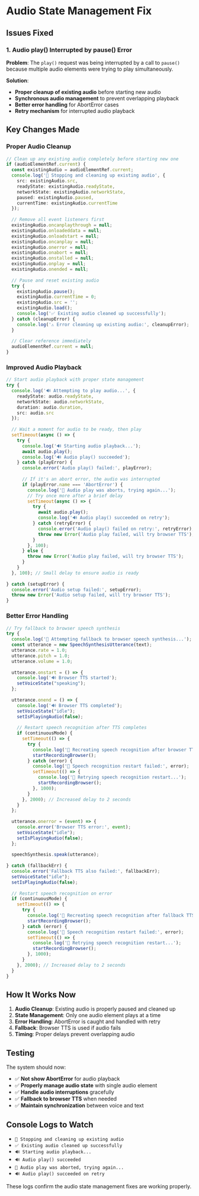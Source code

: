# Audio State Management Fix

## Issues Fixed

### 1. Audio play() Interrupted by pause() Error
**Problem**: The `play()` request was being interrupted by a call to `pause()` because multiple audio elements were trying to play simultaneously.

**Solution**: 
- **Proper cleanup of existing audio** before starting new audio
- **Synchronous audio management** to prevent overlapping playback
- **Better error handling** for AbortError cases
- **Retry mechanism** for interrupted audio playback

## Key Changes Made

### Proper Audio Cleanup
```typescript
// Clean up any existing audio completely before starting new one
if (audioElementRef.current) {
  const existingAudio = audioElementRef.current;
  console.log('🛑 Stopping and cleaning up existing audio', {
    src: existingAudio.src,
    readyState: existingAudio.readyState,
    networkState: existingAudio.networkState,
    paused: existingAudio.paused,
    currentTime: existingAudio.currentTime
  });
  
  // Remove all event listeners first
  existingAudio.oncanplaythrough = null;
  existingAudio.onloadeddata = null;
  existingAudio.onloadstart = null;
  existingAudio.oncanplay = null;
  existingAudio.onerror = null;
  existingAudio.onabort = null;
  existingAudio.onstalled = null;
  existingAudio.onplay = null;
  existingAudio.onended = null;
  
  // Pause and reset existing audio
  try {
    existingAudio.pause();
    existingAudio.currentTime = 0;
    existingAudio.src = '';
    existingAudio.load();
    console.log('✅ Existing audio cleaned up successfully');
  } catch (cleanupError) {
    console.log('⚠️ Error cleaning up existing audio:', cleanupError);
  }
  
  // Clear reference immediately
  audioElementRef.current = null;
}
```

### Improved Audio Playback
```typescript
// Start audio playback with proper state management
try {
  console.log('🔊 Attempting to play audio...', {
    readyState: audio.readyState,
    networkState: audio.networkState,
    duration: audio.duration,
    src: audio.src
  });
  
  // Wait a moment for audio to be ready, then play
  setTimeout(async () => {
    try {
      console.log('🔊 Starting audio playback...');
      await audio.play();
      console.log('🔊 Audio play() succeeded');
    } catch (playError) {
      console.error('Audio play() failed:', playError);
      
      // If it's an abort error, the audio was interrupted
      if (playError.name === 'AbortError') {
        console.log('🛑 Audio play was aborts, trying again...');
        // Try once more after a brief delay
        setTimeout(async () => {
          try {
            await audio.play();
            console.log('🔊 Audio play() succeeded on retry');
          } catch (retryError) {
            console.error('Audio play() failed on retry:', retryError);
            throw new Error('Audio play failed, will try browser TTS');
          }
        }, 100);
      } else {
        throw new Error('Audio play failed, will try browser TTS');
      }
    }
  }, 100); // Small delay to ensure audio is ready
  
} catch (setupError) {
  console.error('Audio setup failed:', setupError);
  throw new Error('Audio setup failed, will try browser TTS');
}
```

### Better Error Handling
```typescript
// Try fallback to browser speech synthesis
try {
  console.log('🔄 Attempting fallback to browser speech synthesis...');
  const utterance = new SpeechSynthesisUtterance(text);
  utterance.rate = 1.0;
  utterance.pitch = 1.0;
  utterance.volume = 1.0;
  
  utterance.onstart = () => {
    console.log('🔊 Browser TTS started');
    setVoiceState("speaking");
  };
  
  utterance.onend = () => {
    console.log('🔊 Browser TTS completed');
    setVoiceState("idle");
    setIsPlayingAudio(false);
    
    // Restart speech recognition after TTS completes
    if (continuousMode) {
      setTimeout(() => {
        try {
          console.log('🔄 Recreating speech recognition after browser TTS...');
          startRecordingBrowser();
        } catch (error) {
          console.log('🎤 Speech recognition restart failed:', error);
          setTimeout(() => {
            console.log('🔄 Retrying speech recognition restart...');
            startRecordingBrowser();
          }, 1000);
        }
      }, 2000); // Increased delay to 2 seconds
    }
  };
  
  utterance.onerror = (event) => {
    console.error('Browser TTS error:', event);
    setVoiceState("idle");
    setIsPlayingAudio(false);
  };
  
  speechSynthesis.speak(utterance);
  
} catch (fallbackErr) {
  console.error('Fallback TTS also failed:', fallbackErr);
  setVoiceState("idle");
  setIsPlayingAudio(false);
  
  // Restart speech recognition on error
  if (continuousMode) {
    setTimeout(() => {
      try {
        console.log('🔄 Recreating speech recognition after fallback TTS error...');
        startRecordingBrowser();
      } catch (error) {
        console.log('🎤 Speech recognition restart failed:', error);
        setTimeout(() => {
          console.log('🔄 Retrying speech recognition restart...');
          startRecordingBrowser();
        }, 1000);
      }
    }, 2000); // Increased delay to 2 seconds
  }
}
```

## How It Works Now

1. **Audio Cleanup**: Existing audio is properly paused and cleaned up
2. **State Management**: Only one audio element plays at a time
3. **Error Handling**: AbortError is caught and handled with retry
4. **Fallback**: Browser TTS is used if audio fails
5. **Timing**: Proper delays prevent overlapping audio

## Testing

The system should now:
- ✅ **Not show AbortError** for audio playback
- ✅ **Properly manage audio state** with single audio element
- ✅ **Handle audio interruptions** gracefully
- ✅ **Fallback to browser TTS** when needed
- ✅ **Maintain synchronization** between voice and text

## Console Logs to Watch

- `🛑 Stopping and cleaning up existing audio`
- `✅ Existing audio cleaned up successfully`
- `🔊 Starting audio playback...`
- `🔊 Audio play() succeeded`
- `🛑 Audio play was aborted, trying again...`
- `🔊 Audio play() succeeded on retry`

These logs confirm the audio state management fixes are working properly.
